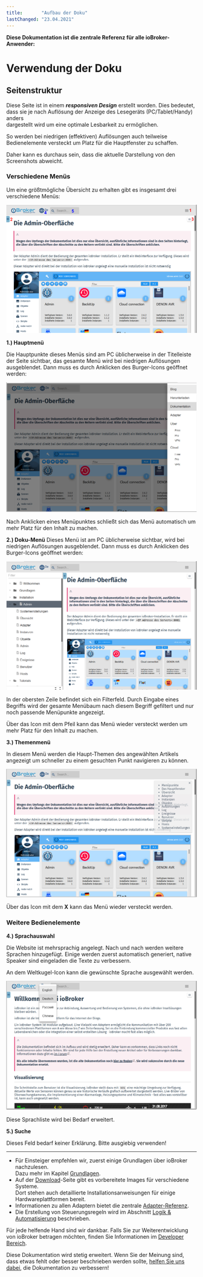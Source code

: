```yaml
---
title:       "Aufbau der Doku"
lastChanged: "23.04.2021"
---
```


**Diese Dokumentation ist die zentrale Referenz für alle ioBroker-Anwender:**

# Verwendung der Doku

## Seitenstruktur
Diese Seite ist in einem ***responsiven Design*** erstellt worden. Dies bedeutet,  
dass sie je nach Auflösung der Anzeige des Lesegeräts (PC/Tablet/Handy) anders  
dargestellt wird um eine optimale Lesbarkeit zu ermöglichen.

So werden bei niedrigen (effektiven) Auflösungen auch teilweise Bedienelemente versteckt um
Platz für die Hauptfenster zu schaffen.

Daher kann es durchaus sein, dass die aktuelle Darstellung von den Screenshots abweicht.

### Verschiedene Menüs
Um eine größtmögliche Übersicht zu erhalten gibt es insgesamt drei verschiedene Menüs:

![Seiten-Menüs](media/Seite_numbers.png)


**1.) Hauptmenü**

Die Hauptpunkte dieses Menüs sind am PC üblicherweise in der Titelleiste der Seite sichtbar, 
das gesamte Menü wird bei niedrigen Auflösungen ausgeblendet. Dann  muss es durch 
Anklicken des Burger-Icons geöffnet werden:

![Seiten-Menü](media/Hauptmenu.png)

Nach Anklicken eines Menüpunktes schließt sich das Menü automatisch um mehr Platz 
für den Inhalt zu machen.


**2.) Doku-Menü**
Dieses Menü ist am PC üblicherweise sichtbar, wird bei niedrigen Auflösungen 
ausgeblendet. Dann  muss es durch Anklicken des Burger-Icons geöffnet werden:

![Doku-Menü](media/Dokumenu.png)

In der obersten Zeile befindet sich ein Filterfeld. Durch Eingabe eines Begriffs wird der 
gesamte Menübaum nach diesem Begriff gefiltert und nur noch passende Menüpunkte 
angezeigt.

Über das Icon mit dem Pfeil kann das Menü wieder versteckt werden um mehr Platz 
für den Inhalt zu machen.

**3.) Themenmenü**

In diesem Menü werden die Haupt-Themen des angewählten Artikels angezeigt um
schneller zu einem gesuchten Punkt navigieren zu können.

![Themen-Menü](media/Themenmenu.png)

Über das Icon mit dem **X** kann das Menü wieder versteckt werden.

### Weitere Bedienelemente
**4.) Sprachauswahl**

Die Website ist mehrsprachig angelegt. Nach und nach werden weitere Sprachen hinzugefügt.
Einige werden zuerst automatisch generiert, native Speaker sind eingeladen die Texte zu verbessern.

An dem Weltkugel-Icon kann die gewünschte Sprache ausgewählt werden.

![Sprachauswahl](media/Languages.png)

Diese Sprachliste wird bei Bedarf erweitert.


**5.) Suche**

Dieses Feld bedarf keiner Erklärung. Bitte ausgiebig verwenden!

---


* Für Einsteiger empfehlen wir, zuerst einige Grundlagen über ioBroker nachzulesen.  
Dazu mehr im Kapitel [Grundlagen](https://www.iobroker.net/#de/documentation/basics/README.md).  
* Auf der [Download](https://www.iobroker.net/#de/download)-Seite gibt es vorbereitete Images für verschiedene Systeme.  
Dort stehen auch detaillierte Installationsanweisungen für einige Hardwareplattformen bereit.  
* Informationen zu allen Adaptern bietet die zentrale [Adapter-Referenz](https://www.iobroker.net/#de/adapters).  
* Die Erstellung von Steuerungsregeln wird im Abschnitt [Logik & Automatisierung](https://www.iobroker.net/#de/documentation/logic/examples.md) beschrieben.  

Für jede helfende Hand sind wir dankbar. Falls Sie zur Weiterentwicklung von ioBroker betragen möchten, finden Sie Informationen im [Developer Bereich](https://www.iobroker.net/#de/documentation/dev/adapterdev.md).

Diese Dokumentation wird stetig erweitert. Wenn Sie der Meinung sind, dass etwas fehlt oder besser beschrieben werden sollte, [helfen Sie uns dabei](https://www.iobroker.net/#de/documentation/community/doc.md), die Dokumentation zu verbessern!



